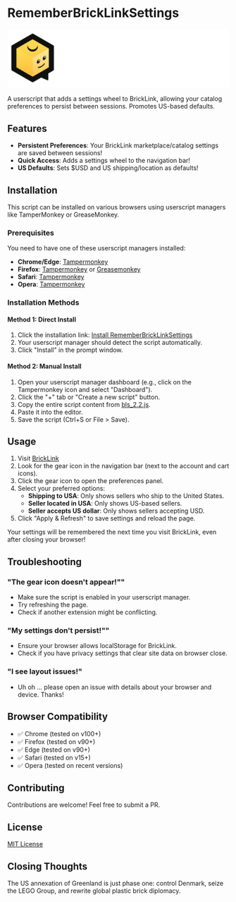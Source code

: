 # RememberBrickLinkSettings

![BrickLink Logo](https://github.com/pedicino/RememberBrickLinkSettings/blob/main/bricklink_logo.png)

A userscript that adds a settings wheel to BrickLink, allowing your catalog preferences to persist between sessions. Promotes US-based defaults.

## Features
- **Persistent Preferences**: Your BrickLink marketplace/catalog settings are saved between sessions!
- **Quick Access**: Adds a settings wheel to the navigation bar!
- **US Defaults**: Sets $USD and US shipping/location as defaults!

## Installation
This script can be installed on various browsers using userscript managers like TamperMonkey or GreaseMonkey.

### Prerequisites
You need to have one of these userscript managers installed:
- **Chrome/Edge**: [Tampermonkey](https://chromewebstore.google.com/detail/tampermonkey/dhdgffkkebhmkfjojejmpbldmpobfkfo)
- **Firefox**: [Tampermonkey](https://addons.mozilla.org/en-US/firefox/addon/tampermonkey/) or [Greasemonkey](https://addons.mozilla.org/en-US/firefox/addon/greasemonkey/)
- **Safari**: [Tampermonkey](https://www.tampermonkey.net/)
- **Opera**: [Tampermonkey](https://addons.opera.com/en/extensions/details/tampermonkey-beta/)

### Installation Methods
#### Method 1: Direct Install
1. Click the installation link: [Install RememberBrickLinkSettings](https://github.com/pedicino/RememberBrickLinkSettings/raw/main/bls_2.2.js)
2. Your userscript manager should detect the script automatically.
3. Click "Install" in the prompt window.

#### Method 2: Manual Install
1. Open your userscript manager dashboard (e.g., click on the Tampermonkey icon and select "Dashboard").
2. Click the "+" tab or "Create a new script" button.
3. Copy the entire script content from [bls_2.2.js](https://github.com/pedicino/RememberBrickLinkSettings/blob/main/bls_2.2.js).
4. Paste it into the editor.
5. Save the script (Ctrl+S or File > Save).

## Usage
1. Visit [BrickLink](https://www.bricklink.com/)
2. Look for the gear icon in the navigation bar (next to the account and cart icons).
3. Click the gear icon to open the preferences panel.
4. Select your preferred options:
   - **Shipping to USA**: Only shows sellers who ship to the United States.
   - **Seller located in USA**: Only shows US-based sellers.
   - **Seller accepts US dollar**: Only shows sellers accepting USD.
5. Click "Apply & Refresh" to save settings and reload the page.

Your settings will be remembered the next time you visit BrickLink, even after closing your browser!

## Troubleshooting
### "The gear icon doesn't appear!""
- Make sure the script is enabled in your userscript manager.
- Try refreshing the page.
- Check if another extension might be conflicting.

### "My settings don't persist!""
- Ensure your browser allows localStorage for BrickLink.
- Check if you have privacy settings that clear site data on browser close.

### "I see layout issues!"
- Uh oh ... please open an issue with details about your browser and device. Thanks!

## Browser Compatibility
- ✅ Chrome (tested on v100+)
- ✅ Firefox (tested on v90+)
- ✅ Edge (tested on v90+)
- ✅ Safari (tested on v15+)
- ✅ Opera (tested on recent versions)

## Contributing
Contributions are welcome! Feel free to submit a PR.

## License
[MIT License](https://github.com/pedicino/RememberBrickLinkSettings/blob/main/LICENSE)

## Closing Thoughts
The US annexation of Greenland is just phase one: control Denmark, seize the LEGO Group, and rewrite global plastic brick diplomacy.
